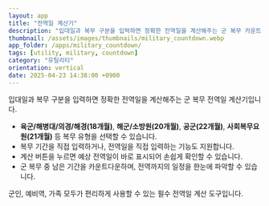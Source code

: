 ```yaml
---
layout: app
title: "전역일 계산기"
description: "입대일과 복무 구분을 입력하면 정확한 전역일을 계산해주는 군 복무 카운트다운 도구"
thumbnail: /assets/images/thumbnails/military_countdown.webp
app_folder: /apps/military_countdown/
tags: [utility, military, countdown]
category: "유틸리티"
orientation: vertical
date: 2025-04-23 14:38:00 +0900
---
```


입대일과 복무 구분을 입력하면 정확한 전역일을 계산해주는 군 복무 전역일 계산기입니다.

- **육군/해병대/의경/해경(18개월)**, **해군/소방원(20개월)**, **공군(22개월)**, **사회복무요원(21개월)** 등 복무 유형을 선택할 수 있습니다.
- 복무 기간을 직접 입력하거나, 전역일을 직접 입력하는 기능도 지원합니다.
- 계산 버튼을 누르면 예상 전역일이 바로 표시되어 손쉽게 확인할 수 있습니다.
- 군 복무 중 남은 기간을 카운트다운하며, 전역까지의 일정을 한눈에 파악할 수 있습니다.

군인, 예비역, 가족 모두가 편리하게 사용할 수 있는 필수 전역일 계산 도구입니다.
